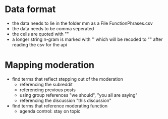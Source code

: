 # Data format

- the data needs to lie in the folder mm as a File FunctionPhrases.csv
- the data needs to be comma seperated
- the cells are quoted with ""
- a longer string n-gram is marked with '' which will be recoded to "" after reading the csv for the api

# Mapping moderation

- find terms that reflect stepping out of the moderation
  - referencing the subreddit
  - referencing previous posts
  - using group references "we should", "you all are saying"
  - referencing the discussion "this discussion"
- find terms that reference moderating function
  - agenda control: stay on topic

